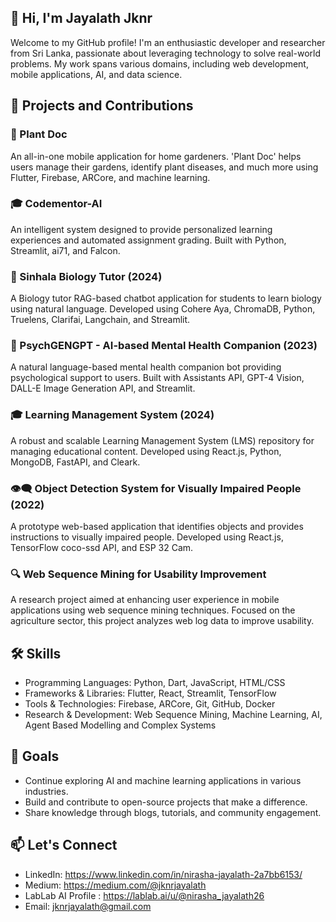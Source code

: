 ## 👋 Hi, I'm Jayalath Jknr

Welcome to my GitHub profile! I'm an enthusiastic developer and researcher from Sri Lanka, passionate about leveraging technology to solve real-world problems. My work spans various domains, including web development, mobile applications, AI, and data science.

## 🌟 Projects and Contributions
### 🌱 Plant Doc
An all-in-one mobile application for home gardeners. 'Plant Doc' helps users manage their gardens, identify plant diseases, and much more using Flutter, Firebase, ARCore, and machine learning.

### 🎓 Codementor-AI
An intelligent system designed to provide personalized learning experiences and automated assignment grading. Built with Python, Streamlit, ai71, and Falcon.

### 🔬 Sinhala Biology Tutor (2024)
A Biology tutor RAG-based chatbot application for students to learn biology using natural language. Developed using Cohere Aya, ChromaDB, Python, Truelens, Clarifai, Langchain, and Streamlit.

### 🧠 PsychGENGPT - AI-based Mental Health Companion (2023)
A natural language-based mental health companion bot providing psychological support to users. Built with Assistants API, GPT-4 Vision, DALL-E Image Generation API, and Streamlit.

### 🎓 Learning Management System (2024)
A robust and scalable Learning Management System (LMS) repository for managing educational content. Developed using React.js, Python, MongoDB, FastAPI, and Cleark.

### 👁️‍🗨️ Object Detection System for Visually Impaired People (2022)
A prototype web-based application that identifies objects and provides instructions to visually impaired people. Developed using React.js, TensorFlow coco-ssd API, and ESP 32 Cam.

### 🔍 Web Sequence Mining for Usability Improvement
A research project aimed at enhancing user experience in mobile applications using web sequence mining techniques. Focused on the agriculture sector, this project analyzes web log data to improve usability.


## 🛠️ Skills
- Programming Languages: Python, Dart, JavaScript, HTML/CSS
- Frameworks & Libraries: Flutter, React, Streamlit, TensorFlow
- Tools & Technologies: Firebase, ARCore, Git, GitHub, Docker
- Research & Development: Web Sequence Mining, Machine Learning, AI, Agent Based Modelling and Complex Systems

## 🎯 Goals
- Continue exploring AI and machine learning applications in various industries.
- Build and contribute to open-source projects that make a difference.
- Share knowledge through blogs, tutorials, and community engagement.

## 📫 Let's Connect
- LinkedIn: https://www.linkedin.com/in/nirasha-jayalath-2a7bb6153/
- Medium: https://medium.com/@jknrjayalath
- LabLab AI Profile : https://lablab.ai/u/@nirasha_jayalath26
- Email: jknrjayalath@gmail.com

